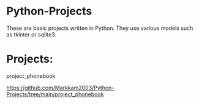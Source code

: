# Python-Projects 

These are basic projects written in Python. They use various models such as tkinter or sqlite3.

# Projects:

project_phonebook

https://github.com/Markkam2003/Python-Projects/tree/main/project_phonebook
